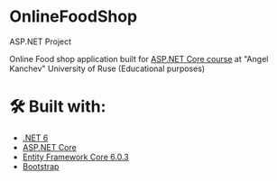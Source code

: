 # OnlineFoodShop
ASP.NET Project 

<p>Online Food shop application built for <a href="https://www.uni-ruse.bg/">ASP.NET Core course</a> at "Angel Kanchev" University of Ruse (Educational purposes)</p>

# 🛠 Built with:
* [.NET 6](https://github.com/dotnet/core)
* [ASP.NET Core](https://github.com/dotnet/aspnetcore)
* [Entity Framework Core 6.0.3](https://github.com/dotnet/efcore)
* [Bootstrap](https://github.com/twbs/bootstrap)
